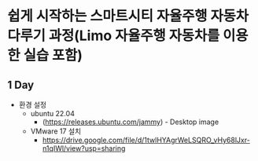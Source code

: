 # 쉽게 시작하는 스마트시티 자율주행 자동차 다루기 과정(Limo 자율주행 자동차를 이용한 실습 포함)

## 1 Day
- 환경 설정
  - ubuntu 22.04 
    - (https://releases.ubuntu.com/jammy) - Desktop image
  - VMware 17 설치
    - https://drive.google.com/file/d/1twlHYAgrWeLSQRO_vHy68lJxr-n1qIWl/view?usp=sharing
